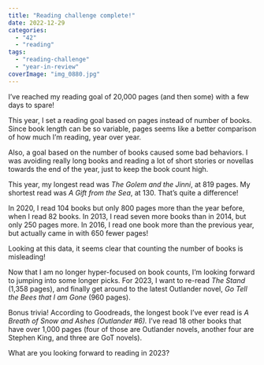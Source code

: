 ```yaml
---
title: "Reading challenge complete!"
date: 2022-12-29
categories: 
  - "42"
  - "reading"
tags: 
  - "reading-challenge"
  - "year-in-review"
coverImage: "img_0880.jpg"
---
```


I’ve reached my reading goal of 20,000 pages (and then some) with a few days to spare!

This year, I set a reading goal based on pages instead of number of books. Since book length can be so variable, pages seems like a better comparison of how much I’m reading, year over year.

Also, a goal based on the number of books caused some bad behaviors. I was avoiding really long books and reading a lot of short stories or novellas towards the end of the year, just to keep the book count high.

This year, my longest read was _The Golem and the Jinni_, at 819 pages. My shortest read was _A Gift from the Sea_, at 130. That’s quite a difference!

In 2020, I read 104 books but only 800 pages more than the year before, when I read 82 books. In 2013, I read seven more books than in 2014, but only 250 pages more. In 2016, I read one book more than the previous year, but actually came in with 650 fewer pages!

Looking at this data, it seems clear that counting the number of books is misleading!

Now that I am no longer hyper-focused on book counts, I’m looking forward to jumping into some longer picks. For 2023, I want to re-read _The Stand_ (1,358 pages), and finally get around to the latest Outlander novel, _Go Tell the Bees that I am Gone_ (960 pages).

Bonus trivia! According to Goodreads, the longest book I’ve ever read is _A Breath of Snow and Ashes (Outlander #6)._ I’ve read 18 other books that have over 1,000 pages (four of those are Outlander novels, another four are Stephen King, and three are GoT novels).

What are you looking forward to reading in 2023?
